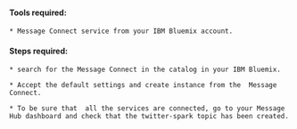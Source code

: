 


#### Tools required:

    * Message Connect service from your IBM Bluemix account.


#### Steps required:

    * search for the Message Connect in the catalog in your IBM Bluemix.
    
    * Accept the default settings and create instance from the  Message Connect.
    
    * To be sure that  all the services are connected, go to your Message Hub dashboard and check that the twitter-spark topic has been created.


